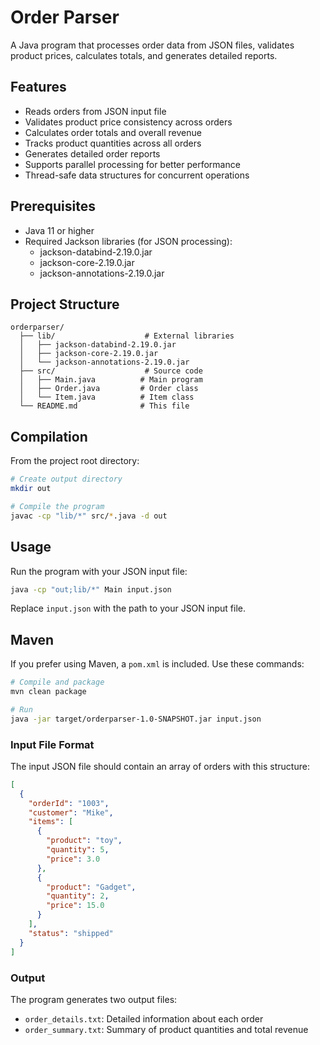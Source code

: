 # Order Parser

A Java program that processes order data from JSON files, validates product prices, calculates totals, and generates detailed reports.

## Features

- Reads orders from JSON input file
- Validates product price consistency across orders
- Calculates order totals and overall revenue
- Tracks product quantities across all orders
- Generates detailed order reports
- Supports parallel processing for better performance
- Thread-safe data structures for concurrent operations

## Prerequisites

- Java 11 or higher
- Required Jackson libraries (for JSON processing):
  - jackson-databind-2.19.0.jar
  - jackson-core-2.19.0.jar
  - jackson-annotations-2.19.0.jar

## Project Structure

```
orderparser/
  ├── lib/                    # External libraries
  │   ├── jackson-databind-2.19.0.jar
  │   ├── jackson-core-2.19.0.jar
  │   └── jackson-annotations-2.19.0.jar
  ├── src/                    # Source code
  │   ├── Main.java          # Main program
  │   ├── Order.java         # Order class
  │   └── Item.java          # Item class
  └── README.md              # This file
```

## Compilation

From the project root directory:

```bash
# Create output directory
mkdir out

# Compile the program
javac -cp "lib/*" src/*.java -d out
```

## Usage

Run the program with your JSON input file:

```bash
java -cp "out;lib/*" Main input.json
```

Replace `input.json` with the path to your JSON input file.


## Maven

If you prefer using Maven, a `pom.xml` is included. Use these commands:

```bash
# Compile and package
mvn clean package

# Run
java -jar target/orderparser-1.0-SNAPSHOT.jar input.json
```


### Input File Format

The input JSON file should contain an array of orders with this structure:

```json
[
  {
    "orderId": "1003",
    "customer": "Mike",
    "items": [
      {
        "product": "toy",
        "quantity": 5,
        "price": 3.0
      },
      {
        "product": "Gadget",
        "quantity": 2,
        "price": 15.0
      }
    ],
    "status": "shipped"
  }
]
```

### Output

The program generates two output files:
- `order_details.txt`: Detailed information about each order
- `order_summary.txt`: Summary of product quantities and total revenue


